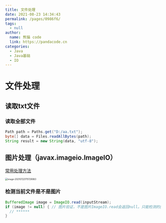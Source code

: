 ```yaml
---
title: 文件处理
date: 2021-08-23 14:34:43
permalink: /pages/0986f6/
tags: 
  - null
author: 
  name: 熊猫 code
  link: https://pandacode.cn
categories: 
  - Java
  - Java基础
  - IO
---
```


# 文件处理

## 读取txt文件

### 读取全部文件

```java
Path path = Paths.get("D:/aa.txt");
byte[] data = Files.readAllBytes(path);
String result = new String(data, "utf-8");
```

## 图片处理（javax.imageio.ImageIO）

[常用处理方法](https://blog.csdn.net/baidu_28665563/article/details/82887485)

<img src="https://cdn.jsdelivr.net/gh/guoshunfa/files/blog/202109111252673.png" alt="image-20210722175729063" style="zoom:50%;" />

### 检测当前文件是不是图片

```java
BufferedImage image = ImageIO.read(inputStream);
if (image != null) { // 图片验证，不是图片ImageIO.read会返回null。只能检测的图片格式：bmp/gif/jpg/png
  // ******
}
```

